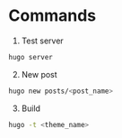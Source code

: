 # Commands

1. Test server
```bash
hugo server
```

2. New post
```bash
hugo new posts/<post_name>
```

3. Build
```bash
hugo -t <theme_name>
```
